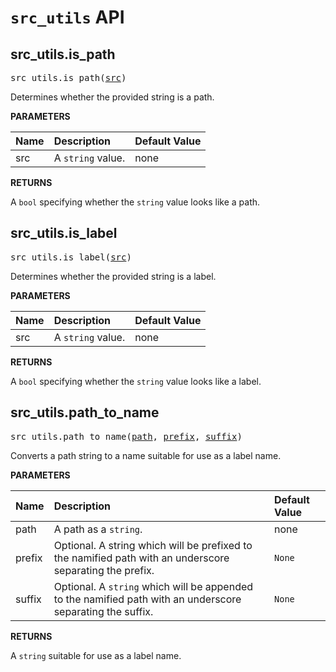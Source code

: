 <!-- Generated with Stardoc, Do Not Edit! -->
# `src_utils` API


<a id="#src_utils.is_path"></a>

## src_utils.is_path

<pre>
src_utils.is_path(<a href="#src_utils.is_path-src">src</a>)
</pre>

Determines whether the provided string is a path.

**PARAMETERS**


| Name  | Description | Default Value |
| :------------- | :------------- | :------------- |
| <a id="src_utils.is_path-src"></a>src |  A <code>string</code> value.   |  none |

**RETURNS**

A `bool` specifying whether the `string` value looks like a path.


<a id="#src_utils.is_label"></a>

## src_utils.is_label

<pre>
src_utils.is_label(<a href="#src_utils.is_label-src">src</a>)
</pre>

Determines whether the provided string is a label.

**PARAMETERS**


| Name  | Description | Default Value |
| :------------- | :------------- | :------------- |
| <a id="src_utils.is_label-src"></a>src |  A <code>string</code> value.   |  none |

**RETURNS**

A `bool` specifying whether the `string` value looks like a label.


<a id="#src_utils.path_to_name"></a>

## src_utils.path_to_name

<pre>
src_utils.path_to_name(<a href="#src_utils.path_to_name-path">path</a>, <a href="#src_utils.path_to_name-prefix">prefix</a>, <a href="#src_utils.path_to_name-suffix">suffix</a>)
</pre>

Converts a path string to a name suitable for use as a label name.

**PARAMETERS**


| Name  | Description | Default Value |
| :------------- | :------------- | :------------- |
| <a id="src_utils.path_to_name-path"></a>path |  A path as a <code>string</code>.   |  none |
| <a id="src_utils.path_to_name-prefix"></a>prefix |  Optional. A string which will be prefixed to the namified path with an underscore separating the prefix.   |  <code>None</code> |
| <a id="src_utils.path_to_name-suffix"></a>suffix |  Optional. A <code>string</code> which will be appended to the namified path with an underscore separating the suffix.   |  <code>None</code> |

**RETURNS**

A `string` suitable for use as a label name.


